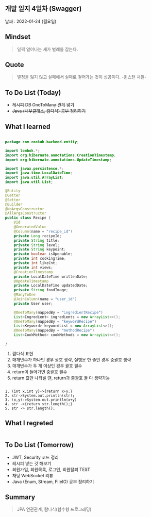 ## 개발 일지 4일차 (Swagger)

날짜 : 2022-01-24 (월요일)

## Mindset

> 일찍 일어나는 새가 벌레를 잡는다.

## Quote

> 열정을 잃지 않고 실패에서 실패로 걸어가는 것이 성공이다. -윈스턴 처칠-

## To Do List (Today)

- ~~레시피 DB OneToMany 관계 넣기~~
- ~~Java (내부클래스, 람다식) 공부 정리하기~~

## What I learned

```plain

```

```java
package com.cookub.backend.entity;

import lombok.*;
import org.hibernate.annotations.CreationTimestamp;
import org.hibernate.annotations.UpdateTimestamp;

import javax.persistence.*;
import java.time.LocalDateTime;
import java.util.ArrayList;
import java.util.List;

@Entity
@Getter
@Setter
@Builder
@NoArgsConstructor
@AllArgsConstructor
public class Recipe {
    @Id
    @GeneratedValue
    @Column(name = "recipe_id")
    private Long recipeId;
    private String title;
    private String level;
    private String keypoint;
    private boolean isOpenable;
    private int cookingTime;
    private int likeCnt;
    private int views;
    @CreationTimestamp
    private LocalDateTime writtenDate;
    @UpdateTimestamp
    private LocalDateTime updatedDate;
    private String foodImage;
    @ManyToOne
    @JoinColumn(name = "user_id")
    private User user;

    @OneToMany(mappedBy = "ingredientRecipe")
    List<Ingredient> ingredients = new ArrayList<>();
    @OneToMany(mappedBy = "keywordRecipe")
    List<Keyword> keywordList = new ArrayList<>();
    @OneToMany(mappedBy = "methodRecipe")
    List<CookMethod> cookMethods = new ArrayList<>();

}

```

1. 람다식 표현
2. 매개변수가 하나인 경우 괄호 생략, 실행문 한 줄인 경우 중괄호 생략
3. 매개변수가 두 개 이상인 경우 괄호 필수
4. return이 들어가면 중괄호 필수
5. return 값만 나타낼 땐, return과 중괄호 둘 다 생략가능

```plain

1. (int x,int y)->{return x+y;}
2. str->System.out.println(str);
3. (x,y)->System.out.println(x+y)
4. str ->{return str.length();}
5. str -> str.length();

```

## What I regreted

```plain

```

## To Do List (Tomorrow)

- JWT, Security 코드 정리
- 레시피 넣는 것 해보기
- 회원가입, 회원목록, 로그인, 회원탈퇴 TEST
- 채팅 WebSocket 리뷰
- Java (Enum, Stream, FileIO) 공부 정리하기

## Summary

> JPA 연관관계, 람다식(함수형 프로그래밍)
